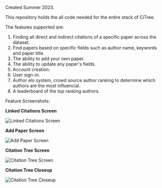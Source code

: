 Created Summer 2023.

This repository holds the all code needed for the entire stack of CiTree.

The features supported are:

1. Finding all direct and indirect citations of a specific paper across the dataset.
2. Find papers based on specific fields such as author name, keywords and paper title.
3. The ability to add your own paper.
4. The ability to update any paper's fields.
5. Account creation.
6. User sign-in.
7. Author elo system, crowd source author ranking to determine which authors are the most influencial.
8. A leaderboard of the top ranking authors. 

Feature Screenshots:

**Linked Citations Screen**

![Linked Citations Screen](https://cdn.discordapp.com/attachments/635679572469350405/1355949009092608030/image.png?ex=67eac96c&is=67e977ec&hm=ebce011df84707366974fb12866adc66d361ab98bebb2578810c4e1a0a3458c9&)

**Add Paper Screen**

![Add Paper Screen](https://cdn.discordapp.com/attachments/635679572469350405/1355949672266469376/image.png?ex=67eaca0a&is=67e9788a&hm=cf305203a56f896ff6dad4b580b57574ec09abaab1e4ccadcd09df4a258f3b8d&)

**Citation Tree Screen**

![Citation Tree Screen](https://cdn.discordapp.com/attachments/635679572469350405/1355949166953758720/image.png?ex=67eac991&is=67e97811&hm=54df598917c7c0923331ae52439a9f99feaa14995aef99a4dae924bdf6f4dc2c&)

**Citation Tree Closeup**

![Citation Tree Closeup](https://cdn.discordapp.com/attachments/635679572469350405/1355949224918777876/image.png?ex=67eac99f&is=67e9781f&hm=b5eebebc4e1e75cde6a9644e33e3210777d59a13bc08001866a2a764a29b96b2&)